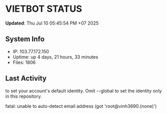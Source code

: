 # VIETBOT STATUS
**Updated**: Thu Jul 10 05:45:54 PM +07 2025

## System Info
- IP: 103.77.172.150
- Uptime: up 4 days, 21 hours, 33 minutes
- Files: 1806

## Last Activity

to set your account's default identity.
Omit --global to set the identity only in this repository.

fatal: unable to auto-detect email address (got 'root@vinh3690.(none)')
